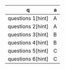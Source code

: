  q  | a
--- | ---
questions 1[hint]		| A
questions 2[hint]		| A
questions 3[hint]		| B
questions 4[hint]		| B
questions 5[hint]		| C
questions 6[hint]		| C
